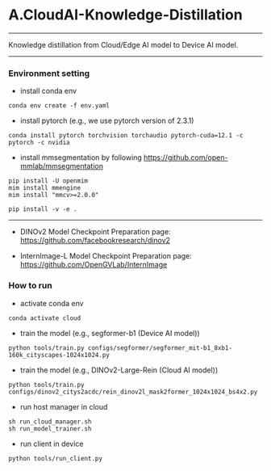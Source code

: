 # A.CloudAI-Knowledge-Distillation
---
Knowledge distillation from Cloud/Edge AI model to Device AI model.

---
### Environment setting
- install conda env
```
conda env create -f env.yaml
```

- install pytorch (e.g., we use pytorch version of 2.3.1)
``` 
conda install pytorch torchvision torchaudio pytorch-cuda=12.1 -c pytorch -c nvidia
```

- install mmsegmentation by following https://github.com/open-mmlab/mmsegmentation
```
pip install -U openmim
mim install mmengine
mim install "mmcv>=2.0.0"

pip install -v -e .
```
---

- DINOv2 Model Checkpoint Preparation
page: https://github.com/facebookresearch/dinov2

- InternImage-L Model Checkpoint Preparation
page: https://github.com/OpenGVLab/InternImage

### How to run
- activate conda env
```
conda activate cloud
```

- train the model (e.g., segformer-b1 (Device AI model))
```
python tools/train.py configs/segformer/segformer_mit-b1_8xb1-160k_cityscapes-1024x1024.py
```
- train the model (e.g., DINOv2-Large-Rein (Cloud AI model))
```
python tools/train.py configs/dinov2_citys2acdc/rein_dinov2l_mask2former_1024x1024_bs4x2.py
```

- run host manager in cloud
```
sh run_cloud_manager.sh
sh run_model_trainer.sh
```

- run client in device
```
python tools/run_client.py
```


